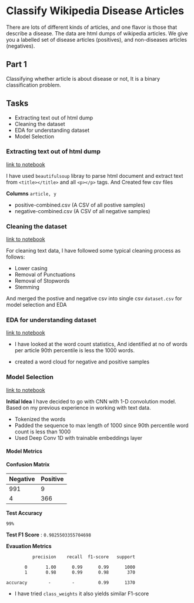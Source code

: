 # Classify Wikipedia Disease Articles

There are lots of different kinds of articles, and one flavor is those that describe a disease. The data are html dumps of wikipedia articles. We give you a labelled set of disease articles (positives), and non-diseases articles (negatives).


## Part 1

Classifying whether article is about disease or not, It is a binary classification problem. 


## Tasks

* Extracting text out of html dump
* Cleaning the dataset
* EDA for understanding dataset
* Model Selection


### Extracting text out of html dump

[link to notebook](https://github.com/shkr/project-sim-ram-kumar/blob/master/HTML_to_csv.ipynb)

I have used `beautifulsoup` libray to parse html document and extract text from `<title></title>` and all `<p></p>` tags. And Created few csv files 

**Columns** `article, y`

* positive-combined.csv (A CSV of all postive samples)
* negative-combined.csv (A CSV of all negative samples)


### Cleaning the dataset

[link to notebook](https://github.com/shkr/project-sim-ram-kumar/blob/master/Data%20Cleaning.ipynb)

For cleaning text data, I have followed some typical cleaning process as follows: 

* Lower casing
* Removal of Punctuations
* Removal of Stopwords
* Stemming

And merged the postive and negative csv into single csv `dataset.csv` for model selection and EDA


### EDA for understanding dataset

[link to notebook](https://github.com/shkr/project-sim-ram-kumar/blob/master/EDA.ipynb)

* I have looked at the word count statistics, And identified at no of words per article 90th percentile is less the 1000 words.

* created a word cloud for negative and positive samples



###  Model Selection

[link to notebook](https://github.com/shkr/project-sim-ram-kumar/blob/master/Model_Selection_V1.ipynb)

**Initial Idea** I have decided to go with CNN with 1-D convolution model. Based on my previous experience in working with text data.

* Tokenized the words
* Padded the sequence to max length of 1000  since 90th percentile word count is less than 1000
* Used Deep Conv 1D with trainable embeddings layer

#### Model Metrics

**Confusion Matrix**

| Negative | Positive |
| ------ | ------ |
| 991 | 9 |
| 4 | 366 | 

**Test Accuracy** 

`99%`

**Test F1 Score** : `0.9825503355704698`

**Evauation Metrics**

              precision    recall  f1-score   support

           0       1.00      0.99      0.99      1000
           1       0.98      0.99      0.98       370

    accuracy        -        -         0.99      1370
   

* I have tried `class_weights` it also yields similar F1-score



